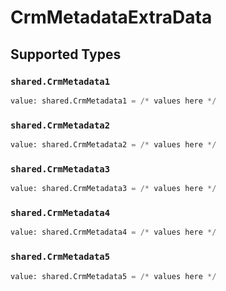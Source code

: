 # CrmMetadataExtraData


## Supported Types

### `shared.CrmMetadata1`

```python
value: shared.CrmMetadata1 = /* values here */
```

### `shared.CrmMetadata2`

```python
value: shared.CrmMetadata2 = /* values here */
```

### `shared.CrmMetadata3`

```python
value: shared.CrmMetadata3 = /* values here */
```

### `shared.CrmMetadata4`

```python
value: shared.CrmMetadata4 = /* values here */
```

### `shared.CrmMetadata5`

```python
value: shared.CrmMetadata5 = /* values here */
```


